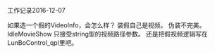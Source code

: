 工作记录2016-12-07

如果造一个假的VideoInfo，会怎么样？
装假自己是视频。
伪装不完美。
IdleMovieShow 只接受string型的视频路径参数。
还是把假视频逻辑写在LunBoControl_qpl里吧。